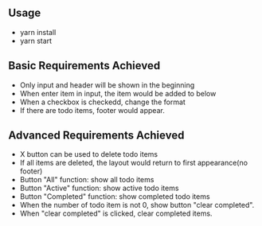 ## Usage

- yarn install
- yarn start

## Basic Requirements Achieved

- Only input and header will be shown in the beginning
- When enter item in input, the item would be added to below
- When a checkbox is checkedd, change the format
- If there are todo items, footer would appear.

## Advanced Requirements Achieved

- X button can be used to delete todo items
- If all items are deleted, the layout would return to first appearance(no footer)
- Button "All" function: show all todo items
- Button "Active" function: show active todo items
- Button "Completed" function: show completed todo items
- When the number of todo item is not 0, show button "clear completed".
- When "clear completed" is clicked, clear completed items.
